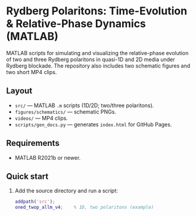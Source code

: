 # Rydberg Polaritons: Time-Evolution & Relative-Phase Dynamics (MATLAB)

MATLAB scripts for simulating and visualizing the relative-phase evolution of two and three Rydberg polaritons in quasi-1D and 2D media under Rydberg blockade. The repository also includes two schematic figures and two short MP4 clips.

## Layout
- `src/` — MATLAB `.m` scripts (1D/2D; two/three polaritons).
- `figures/schematics/` — schematic PNGs.
- `videos/` — MP4 clips.
- `scripts/gen_docs.py` — generates `index.html` for GitHub Pages.

## Requirements
- MATLAB R2021b or newer.

## Quick start
1. Add the source directory and run a script:
   ```matlab
   addpath('src');
   oned_twop_allm_v4;    % 1D, two polaritons (example)
